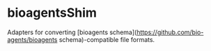 # bioagentsShim
Adapters for converting [bioagents schema](https://github.com/bio-agents/bioagents schema)-compatible file formats.
